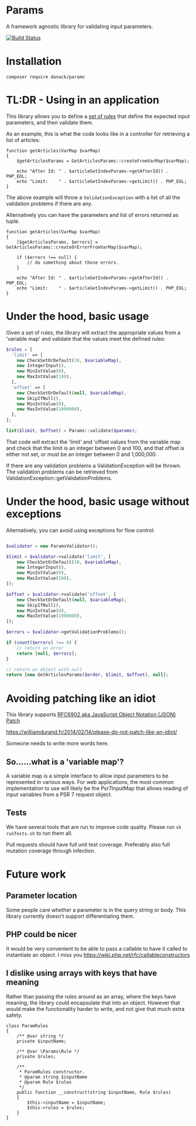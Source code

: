 # Params

A framework agnostic library for validating input parameters.

[![Build Status](https://travis-ci.org/Danack/Params.svg?branch=master)](https://travis-ci.org/Danack/Params)

# Installation

```composer require danack/params```


# TL:DR - Using in an application

This library allows you to define a [set of rules](https://github.com/Danack/Params/blob/1121bda4f5e6a04fcdb4f82a21da0ed83fe79d2f/lib/ParamsExample/GetArticlesParams.php#L71-L92) that define the expected input parameters, and then validate them.

As an example, this is what the code looks like in a controller for retrieving a list of articles:

```
function getArticles(VarMap $varMap)
{
    $getArticlesParams = GetArticlesParams::createFromVarMap($varMap);

    echo "After Id: " . $articleGetIndexParams->getAfterId() . PHP_EOL;
    echo "Limit:    " . $articleGetIndexParams->getLimit() . PHP_EOL;
}
```

The above example will throw a `ValidationException` with a list of all the validation problems if there are any.

Alternatively you can have the parameters and list of errors returned as tuple.

```
function getArticles(VarMap $varMap)
{
    [$getArticlesParams, $errors] = GetArticlesParams::createOrErrorFromVarMap($varMap);
    
    if ($errors !== null) {
        // do something about those errors.
    }

    echo "After Id: " . $articleGetIndexParams->getAfterId() . PHP_EOL;
    echo "Limit:    " . $articleGetIndexParams->getLimit() . PHP_EOL;
}
```

# Under the hood, basic usage

Given a set of rules, the library will extract the appropriate values from a 'variable map' and validate that the values meet the defined rules:


```php
$rules = [
  'limit' => [
    new CheckSetOrDefault(10, $variableMap),
    new IntegerInput(),
    new MinIntValue(0),
    new MaxIntValue(100),
  ],
  'offset' => [
    new CheckSetOrDefault(null, $variableMap),
    new SkipIfNull(),
    new MinIntValue(0),
    new MaxIntValue(1000000),
  ],
];

list($limit, $offset) = Params::validate($params);

```

That code will extract the 'limit' and 'offset values from the variable map and check that the limit is an integer between 0 and 100, and that offset is either not set, or must be an integer between 0 and 1,000,000.

If there are any validation problems a ValidationException will be thrown. The validation problems can be retrieved from ValidationException::getValidationProblems.

# Under the hood, basic usage without exceptions

Alternatively, you can avoid using exceptions for flow control:

```php

$validator = new ParamsValidator();

$limit = $validator->validate('limit', [
    new CheckSetOrDefault(10, $variableMap),
    new IntegerInput(),
    new MinIntValue(0),
    new MaxIntValue(100),
]);

$offset = $validator->validate('offset', [
    new CheckSetOrDefault(null, $variableMap),
    new SkipIfNull(),
    new MinIntValue(0),
    new MaxIntValue(1000000),
]);

$errors = $validator->getValidationProblems();

if (count($errors) !== 0) {
    // return an error
    return [null, $errors];
}

// return an object with null 
return [new GetArticlesParams($order, $limit, $offset), null];
```

# Avoiding patching like an idiot

This library supports [RFC6902 aka JavaScript Object Notation (JSON) Patch](https://tools.ietf.org/html/rfc6902)


https://williamdurand.fr/2014/02/14/please-do-not-patch-like-an-idiot/

Someone needs to write more words here.


## So......what is a 'variable map'?

A variable map is a simple interface to allow input parameters to be represented in various ways. For web applications, the most common implementation to use will likely be the Psr7InputMap that allows reading of input variables from a PSR 7 request object.


## Tests

We have several tools that are run to improve code quality. Please run `sh runTests.sh` to run them all. 

Pull requests should have full unit test coverage. Preferably also full mutation coverage through infection.

# Future work



## Parameter location

Some people care whether a parameter is in the query string or body. This library currently doesn't support differentiating them. 

## PHP could be nicer

It would be very convenient to be able to pass a callable to have it called to instantiate an object. I miss you https://wiki.php.net/rfc/callableconstructors

## I dislike using arrays with keys that have meaning


Rather than passing the rules around as an array, where the keys have meaning, the library could encapsulate that into an object. However that would make the functionality harder to write, and not give that much extra safety.

```
class ParamRules
{
    /** @var string */
    private $inputName;

    /** @var \Params\Rule */
    private $rules;

    /**
     * ParamRules constructor.
     * @param string $inputName
     * @param Rule $rules
     */
    public function __construct(string $inputName, Rule $rules)
    {
        $this->inputName = $inputName;
        $this->rules = $rules;
    }
}
```

